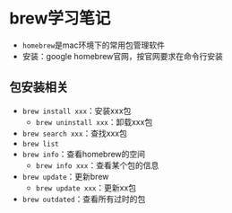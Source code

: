 # brew学习笔记

- `homebrew`是mac环境下的常用包管理软件
- 安装：google homebrew官网，按官网要求在命令行安装

## 包安装相关

- `brew install xxx`：安装xxx包
  - `brew uninstall xxx`：卸载xxx包
- `brew search xxx`：查找xxx包
- `brew list`
- `brew info`：查看homebrew的空间
  - `brew info xxx`：查看某个包的信息
- `brew update`：更新brew
  - `brew update xxx`：更新xx包
- `brew outdated`：查看所有过时的包